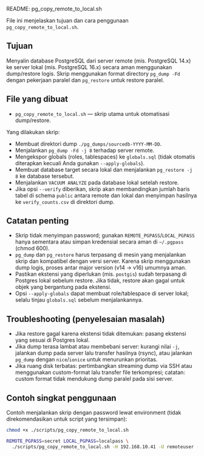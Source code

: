 README: pg_copy_remote_to_local.sh

File ini menjelaskan tujuan dan cara penggunaan `pg_copy_remote_to_local.sh`.

Tujuan
------
Menyalin database PostgreSQL dari server remote (mis. PostgreSQL 14.x) ke server lokal (mis. PostgreSQL 16.x) secara aman menggunakan dump/restore logis. Skrip menggunakan format directory `pg_dump -Fd` dengan pekerjaan paralel dan `pg_restore` untuk restore paralel.

File yang dibuat
----------------
- `pg_copy_remote_to_local.sh` — skrip utama untuk otomatisasi dump/restore.


Yang dilakukan skrip:
- Membuat direktori dump `./pg_dumps/sourcedb-YYYY-MM-DD`.
- Menjalankan `pg_dump -Fd -j 8` terhadap server remote.
- Mengekspor globals (roles, tablespaces) ke `globals.sql` (tidak otomatis diterapkan kecuali Anda gunakan `--apply-globals`).
- Membuat database target secara lokal dan menjalankan `pg_restore -j 8` ke database tersebut.
- Menjalankan `VACUUM ANALYZE` pada database lokal setelah restore.
- Jika opsi `--verify` diberikan, skrip akan membandingkan jumlah baris tabel di schema `public` antara remote dan lokal dan menyimpan hasilnya ke `verify_counts.csv` di direktori dump.

Catatan penting
--------------
- Skrip tidak menyimpan password; gunakan `REMOTE_PGPASS`/`LOCAL_PGPASS` hanya sementara atau simpan kredensial secara aman di `~/.pgpass` (chmod 600).
- `pg_dump` dan `pg_restore` harus terpasang di mesin yang menjalankan skrip dan kompatibel dengan versi server. Karena skrip menggunakan dump logis, proses antar major version (v14 → v16) umumnya aman.
- Pastikan ekstensi yang diperlukan (mis. `postgis`) sudah terpasang di Postgres lokal sebelum restore. Jika tidak, restore akan gagal untuk objek yang bergantung pada ekstensi.
- Opsi `--apply-globals` dapat membuat role/tablespace di server lokal; selalu tinjau `globals.sql` sebelum menjalankannya.

Troubleshooting (penyelesaian masalah)
-------------------------------------
- Jika restore gagal karena ekstensi tidak ditemukan: pasang ekstensi yang sesuai di Postgres lokal.
- Jika dump terasa lambat atau membebani server: kurangi nilai `-j`, jalankan dump pada server lalu transfer hasilnya (rsync), atau jalankan `pg_dump` dengan `nice`/`ionice` untuk menurunkan prioritas.
- Jika ruang disk terbatas: pertimbangkan streaming dump via SSH atau menggunakan custom-format lalu transfer file terkompresi; catatan: custom format tidak mendukung dump paralel pada sisi server.

Contoh singkat penggunaan
-------------------------
Contoh menjalankan skrip dengan password lewat environment (tidak direkomendasikan untuk script yang tersimpan):

```bash
chmod +x ./scripts/pg_copy_remote_to_local.sh

REMOTE_PGPASS=secret LOCAL_PGPASS=localpass \
  ./scripts/pg_copy_remote_to_local.sh -H 192.168.10.41 -U remoteuser -d sourcedb -u localuser -L targetdb -j 8 --verify --overwrite-dir
```
